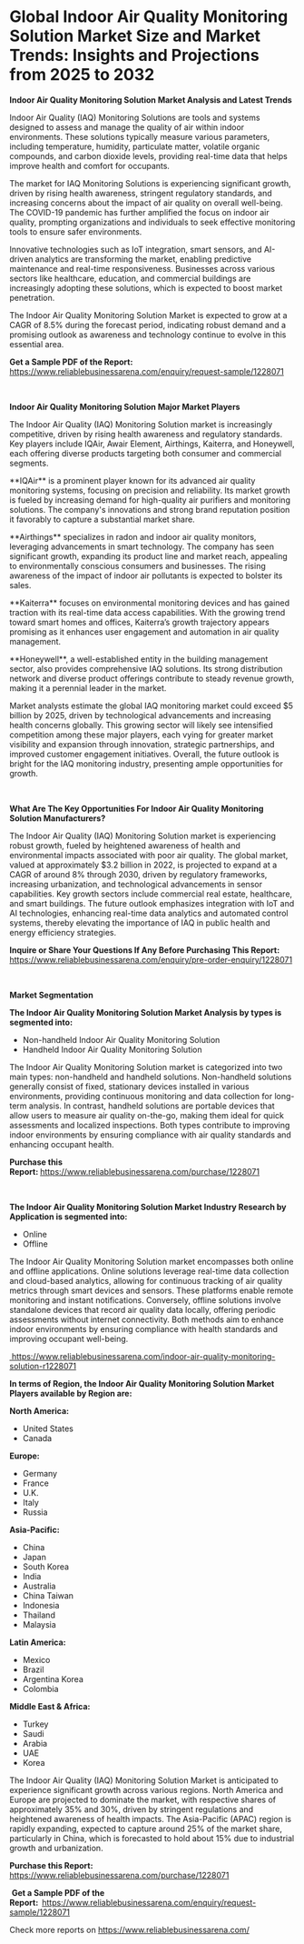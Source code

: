 <p><h1>Global Indoor Air Quality Monitoring Solution Market Size and Market Trends: Insights and Projections from 2025 to 2032</h1></p><p><strong>Indoor Air Quality Monitoring Solution Market Analysis and Latest Trends</strong></p>
<p><p>Indoor Air Quality (IAQ) Monitoring Solutions are tools and systems designed to assess and manage the quality of air within indoor environments. These solutions typically measure various parameters, including temperature, humidity, particulate matter, volatile organic compounds, and carbon dioxide levels, providing real-time data that helps improve health and comfort for occupants.</p><p>The market for IAQ Monitoring Solutions is experiencing significant growth, driven by rising health awareness, stringent regulatory standards, and increasing concerns about the impact of air quality on overall well-being. The COVID-19 pandemic has further amplified the focus on indoor air quality, prompting organizations and individuals to seek effective monitoring tools to ensure safer environments.</p><p>Innovative technologies such as IoT integration, smart sensors, and AI-driven analytics are transforming the market, enabling predictive maintenance and real-time responsiveness. Businesses across various sectors like healthcare, education, and commercial buildings are increasingly adopting these solutions, which is expected to boost market penetration.</p><p>The Indoor Air Quality Monitoring Solution Market is expected to grow at a CAGR of 8.5% during the forecast period, indicating robust demand and a promising outlook as awareness and technology continue to evolve in this essential area.</p></p>
<p><strong>Get a Sample PDF of the Report:&nbsp;</strong> <a href="https://www.reliablebusinessarena.com/enquiry/request-sample/1228071?utm_campaign=3457&utm_medium=2&utm_source=Github&utm_content=ia&utm_term=12042025&utm_id=indoor-air-quality-monitoring-solution">https://www.reliablebusinessarena.com/enquiry/request-sample/1228071</a></p>
<p>&nbsp;</p>
<p><strong>Indoor Air Quality Monitoring Solution Major Market Players</strong></p>
<p><p>The Indoor Air Quality (IAQ) Monitoring Solution market is increasingly competitive, driven by rising health awareness and regulatory standards. Key players include IQAir, Awair Element, Airthings, Kaiterra, and Honeywell, each offering diverse products targeting both consumer and commercial segments.</p><p>**IQAir** is a prominent player known for its advanced air quality monitoring systems, focusing on precision and reliability. Its market growth is fueled by increasing demand for high-quality air purifiers and monitoring solutions. The company's innovations and strong brand reputation position it favorably to capture a substantial market share.</p><p>**Airthings** specializes in radon and indoor air quality monitors, leveraging advancements in smart technology. The company has seen significant growth, expanding its product line and market reach, appealing to environmentally conscious consumers and businesses. The rising awareness of the impact of indoor air pollutants is expected to bolster its sales.</p><p>**Kaiterra** focuses on environmental monitoring devices and has gained traction with its real-time data access capabilities. With the growing trend toward smart homes and offices, Kaiterra’s growth trajectory appears promising as it enhances user engagement and automation in air quality management.</p><p>**Honeywell**, a well-established entity in the building management sector, also provides comprehensive IAQ solutions. Its strong distribution network and diverse product offerings contribute to steady revenue growth, making it a perennial leader in the market.</p><p>Market analysts estimate the global IAQ monitoring market could exceed $5 billion by 2025, driven by technological advancements and increasing health concerns globally. This growing sector will likely see intensified competition among these major players, each vying for greater market visibility and expansion through innovation, strategic partnerships, and improved customer engagement initiatives. Overall, the future outlook is bright for the IAQ monitoring industry, presenting ample opportunities for growth.</p></p>
<p>&nbsp;</p>
<p><strong>What Are The Key Opportunities For Indoor Air Quality Monitoring Solution Manufacturers?</strong></p>
<p><p>The Indoor Air Quality (IAQ) Monitoring Solution market is experiencing robust growth, fueled by heightened awareness of health and environmental impacts associated with poor air quality. The global market, valued at approximately $3.2 billion in 2022, is projected to expand at a CAGR of around 8% through 2030, driven by regulatory frameworks, increasing urbanization, and technological advancements in sensor capabilities. Key growth sectors include commercial real estate, healthcare, and smart buildings. The future outlook emphasizes integration with IoT and AI technologies, enhancing real-time data analytics and automated control systems, thereby elevating the importance of IAQ in public health and energy efficiency strategies.</p></p>
<p><strong>Inquire or Share Your Questions If Any Before Purchasing This Report:</strong> <a href="https://www.reliablebusinessarena.com/enquiry/pre-order-enquiry/1228071?utm_campaign=3457&utm_medium=2&utm_source=Github&utm_content=ia&utm_term=12042025&utm_id=indoor-air-quality-monitoring-solution">https://www.reliablebusinessarena.com/enquiry/pre-order-enquiry/1228071</a></p>
<p>&nbsp;</p>
<p><strong>Market Segmentation</strong></p>
<p><strong>The Indoor Air Quality Monitoring Solution Market Analysis by types is segmented into:</strong></p>
<p><ul><li>Non-handheld Indoor Air Quality Monitoring Solution</li><li>Handheld Indoor Air Quality Monitoring Solution</li></ul></p>
<p><p>The Indoor Air Quality Monitoring Solution market is categorized into two main types: non-handheld and handheld solutions. Non-handheld solutions generally consist of fixed, stationary devices installed in various environments, providing continuous monitoring and data collection for long-term analysis. In contrast, handheld solutions are portable devices that allow users to measure air quality on-the-go, making them ideal for quick assessments and localized inspections. Both types contribute to improving indoor environments by ensuring compliance with air quality standards and enhancing occupant health.</p></p>
<p><strong>Purchase this Report:&nbsp;</strong><a href="https://www.reliablebusinessarena.com/purchase/1228071?utm_campaign=3457&utm_medium=2&utm_source=Github&utm_content=ia&utm_term=12042025&utm_id=indoor-air-quality-monitoring-solution">https://www.reliablebusinessarena.com/purchase/1228071</a></p>
<p>&nbsp;</p>
<p><strong>The Indoor Air Quality Monitoring Solution Market Industry Research by Application is segmented into:</strong></p>
<p><ul><li>Online</li><li>Offline</li></ul></p>
<p><p>The Indoor Air Quality Monitoring Solution market encompasses both online and offline applications. Online solutions leverage real-time data collection and cloud-based analytics, allowing for continuous tracking of air quality metrics through smart devices and sensors. These platforms enable remote monitoring and instant notifications. Conversely, offline solutions involve standalone devices that record air quality data locally, offering periodic assessments without internet connectivity. Both methods aim to enhance indoor environments by ensuring compliance with health standards and improving occupant well-being.</p></p>
<p><a href="https://www.reliablebusinessarena.com/indoor-air-quality-monitoring-solution-r1228071?utm_campaign=3457&utm_medium=2&utm_source=Github&utm_content=ia&utm_term=12042025&utm_id=indoor-air-quality-monitoring-solution">&nbsp;https://www.reliablebusinessarena.com/indoor-air-quality-monitoring-solution-r1228071</a></p>
<p><strong>In terms of Region, the Indoor Air Quality Monitoring Solution Market Players available by Region are:</strong></p>
<p>
    <p> <strong> North America: </strong>
        <ul>
            <li>United States</li>
            <li>Canada</li>
        </ul>
        </p> 
    <p> <strong> Europe: </strong>
        <ul>
            <li>Germany</li>
            <li>France</li>
            <li>U.K.</li>
            <li>Italy</li>
            <li>Russia</li>
        </ul>
        </p> 
    <p> <strong> Asia-Pacific: </strong>
        <ul>
            <li>China</li>
            <li>Japan</li>
            <li>South Korea</li>
            <li>India</li>
            <li>Australia</li>
            <li>China Taiwan</li>
            <li>Indonesia</li>
            <li>Thailand</li>
            <li>Malaysia</li>
        </ul>
        </p> 
    <p> <strong> Latin America: </strong>
        <ul>
            <li>Mexico</li>
            <li>Brazil</li>
            <li>Argentina Korea</li>
            <li>Colombia</li>
        </ul>
        </p> 
    <p> <strong> Middle East & Africa: </strong>
        <ul>
            <li>Turkey</li>
            <li>Saudi</li>
            <li>Arabia</li>
            <li>UAE</li>
            <li>Korea</li>
        </ul>
    </p>
    </p>
<p><p>The Indoor Air Quality (IAQ) Monitoring Solution Market is anticipated to experience significant growth across various regions. North America and Europe are projected to dominate the market, with respective shares of approximately 35% and 30%, driven by stringent regulations and heightened awareness of health impacts. The Asia-Pacific (APAC) region is rapidly expanding, expected to capture around 25% of the market share, particularly in China, which is forecasted to hold about 15% due to industrial growth and urbanization.</p></p>
<p><strong>Purchase this Report: </strong><a href="https://www.reliablebusinessarena.com/purchase/1228071?utm_campaign=3457&utm_medium=2&utm_source=Github&utm_content=ia&utm_term=12042025&utm_id=indoor-air-quality-monitoring-solution">https://www.reliablebusinessarena.com/purchase/1228071</a></p>
<p>&nbsp;<strong>Get a Sample PDF of the Report:&nbsp;&nbsp;</strong><a href="https://www.reliablebusinessarena.com/enquiry/request-sample/1228071?utm_campaign=3457&utm_medium=2&utm_source=Github&utm_content=ia&utm_term=12042025&utm_id=indoor-air-quality-monitoring-solution">https://www.reliablebusinessarena.com/enquiry/request-sample/1228071</a></p>
<p><strong></strong></p>
<p>Check more reports on <a href="https://www.reliablebusinessarena.com/?utm_campaign=3457&utm_medium=2&utm_source=Github&utm_content=ia&utm_term=12042025&utm_id=indoor-air-quality-monitoring-solution">https://www.reliablebusinessarena.com/</a></p>